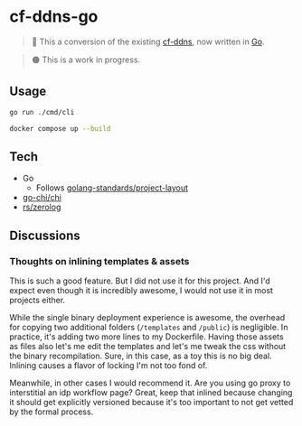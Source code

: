 # cf-ddns-go

> 👏 This a conversion of the existing [cf-ddns](https://github.com/ryanmr/cf-ddns), now written in [Go](https://go.dev/).

> 🟠 This is a work in progress.

## Usage

```sh
go run ./cmd/cli
```

```sh
docker compose up --build
```

## Tech

- Go
  - Follows [golang-standards/project-layout](https://github.com/golang-standards/project-layout?tab=readme-ov-file#go-directories)
- [go-chi/chi](https://github.com/go-chi/chi)
- [rs/zerolog](https://github.com/rs/zerolog)

## Discussions

### Thoughts on inlining templates & assets

This is such a good feature. But I did not use it for this project. And I'd expect even though it is incredibly awesome, I would not use it in most projects either.

While the single binary deployment experience is awesome, the overhead for copying two additional folders (`/templates` and `/public`) is negligible. In practice, it's adding two more lines to my Dockerfile. Having those assets as files also let's me edit the templates and let's me tweak the css without the binary recompilation. Sure, in this case, as a toy this is no big deal. Inlining causes a flavor of locking I'm not too fond of.

Meanwhile, in other cases I would recommend it. Are you using go proxy to interstitial an idp workflow page? Great, keep that inlined because changing it should get explicitly versioned because it's too important to not get vetted by the formal process.

